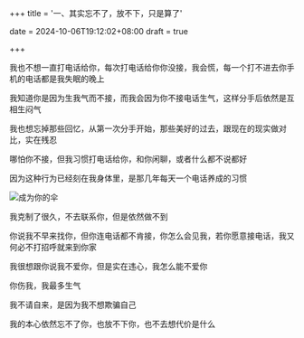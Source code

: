 +++
title = '一、其实忘不了，放不下，只是算了'

date = 2024-10-06T19:12:02+08:00
draft = true



+++

我也不想一直打电话给你，每次打电话给你你没接，我会慌，每一个打不进去你手机的电话都是我失眠的晚上

我知道你是因为生我气而不接，而我会因为你不接电话生气，这样分手后依然是互相生闷气

我也想忘掉那些回忆，从第一次分手开始，那些美好的过去，跟现在的现实做对比，实在残忍

哪怕你不接，但我习惯打电话给你，和你闲聊，或者什么都不说都好

因为这种行为已经刻在我身体里，是那几年每天一个电话养成的习惯

![成为你的伞](/img/p1.jpg)

我克制了很久，不去联系你，但是依然做不到

你说我不早来找你，但你连电话都不肯接，你怎么会见我，若你愿意接电话，我又何必不打招呼就来到你家

我很想跟你说我不爱你，但是实在违心，我怎么能不爱你

你伤我，我最多生气

我不请自来，是因为我不想欺骗自己

我的本心依然忘不了你，也放不下你，也不去想代价是什么





